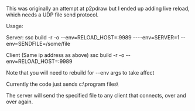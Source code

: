 This was originally an attempt at p2pdraw but I ended up adding live reload, which needs a UDP file send protocol.

Usage:

Server: 
ssc build -r -o --env=RELOAD_HOST=<ip address>:9989 ----env=SERVER=1 --env=SENDFILE=/some/file

Client (Same ip address as above)
ssc build -r -o --env=RELOAD_HOST=<ip address>:9989

Note that you will need to rebuild for --env args to take affect

Currently the code just sends c:\program files\

The server will send the specified file to any client that connects, over and over again.
